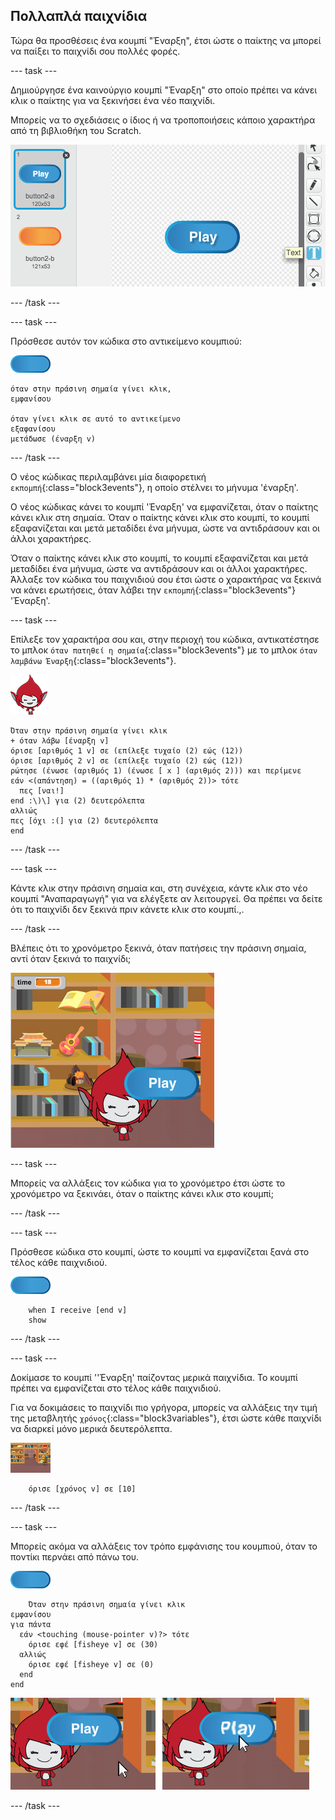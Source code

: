 ## Πολλαπλά παιχνίδια

Τώρα θα προσθέσεις ένα κουμπί "Έναρξη", έτσι ώστε ο παίκτης να μπορεί να παίξει το παιχνίδι σου πολλές φορές.

--- task ---

Δημιούργησε ένα καινούργιο κουμπί "Έναρξη" στο οποίο πρέπει να κάνει κλικ ο παίκτης για να ξεκινήσει ένα νέο παιχνίδι.

Μπορείς να το σχεδιάσεις ο ίδιος ή να τροποποιήσεις κάποιο χαρακτήρα από τη βιβλιοθήκη του Scratch.

![Εικόνα του κουμπιού έναρξης](images/brain-play.png)

--- /task ---

--- task ---

Πρόσθεσε αυτόν τον κώδικα στο αντικείμενο κουμπιού:

![Κουμπί](images/button-sprite.png)

```blocks3
όταν στην πράσινη σημαία γίνει κλικ,
εμφανίσου

όταν γίνει κλικ σε αυτό το αντικείμενο
εξαφανίσου
μετάδωσε (έναρξη v)
```

--- /task ---

Ο νέος κώδικας περιλαμβάνει μία διαφορετική `εκπομπή`{:class="block3events"}, η οποίο στέλνει το μήνυμα 'έναρξη'.

Ο νέος κώδικας κάνει το κουμπί 'Έναρξη' να εμφανίζεται, όταν ο παίκτης κάνει κλικ στη σημαία. Όταν ο παίκτης κάνει κλικ στο κουμπί, το κουμπί εξαφανίζεται και μετά μεταδίδει ένα μήνυμα, ώστε να αντιδράσουν και οι άλλοι χαρακτήρες.

Όταν ο παίκτης κάνει κλικ στο κουμπί, το κουμπί εξαφανίζεται και μετά μεταδίδει ένα μήνυμα, ώστε να αντιδράσουν και οι άλλοι χαρακτήρες. Άλλαξε τον κώδικα του παιχνιδιού σου έτσι ώστε ο χαρακτήρας να ξεκινά να κάνει ερωτήσεις, όταν λάβει την `εκπομπή`{:class="block3events"} 'Έναρξη'.

--- task ---

Επίλεξε τον χαρακτήρα σου και, στην περιοχή του κώδικα, αντικατέστησε το μπλοκ `όταν πατηθεί η σημαία`{:class="block3events"} με το μπλοκ `όταν λαμβάνω Έναρξη`{:class="block3events"}.

![Χαρακτήρας](images/giga-sprite.png)

```blocks3
Όταν στην πράσινη σημαία γίνει κλικ
+ όταν λάβω [έναρξη v]
όρισε [αριθμός 1 v] σε (επίλεξε τυχαίο (2) εώς (12))
όρισε [αριθμός 2 v] σε (επίλεξε τυχαίο (2) εώς (12))
ρώτησε (ένωσε (αριθμός 1) (ένωσε [ x ] (αριθμός 2))) και περίμενε
εάν <(απάντηση) = ((αριθμός 1) * (αριθμός 2))> τότε 
  πες [ναι!]
end :\)\] για (2) δευτερόλεπτα
αλλιώς
πες [όχι :(] για (2) δευτερόλεπτα
end
```

--- /task ---

--- task ---

Κάντε κλικ στην πράσινη σημαία και, στη συνέχεια, κάντε κλικ στο νέο κουμπί "Αναπαραγωγή" για να ελέγξετε αν λειτουργεί. Θα πρέπει να δείτε ότι το παιχνίδι δεν ξεκινά πριν κάνετε κλικ στο κουμπί.,.

--- /task ---

Βλέπεις ότι το χρονόμετρο ξεκινά, όταν πατήσεις την πράσινη σημαία, αντί όταν ξεκινά το παιχνίδι;

![Το χρονόμετρο έχει ξεκινήσει](images/brain-timer-bug.png)

--- task ---

Μπορείς να αλλάξεις τον κώδικα για το χρονόμετρο έτσι ώστε το χρονόμετρο να ξεκινάει, όταν ο παίκτης κάνει κλικ στο κουμπί;

--- /task ---

--- task ---

Πρόσθεσε κώδικα στο κουμπί, ώστε το κουμπί να εμφανίζεται ξανά στο τέλος κάθε παιχνιδιού.

![Κουμπί](images/button-sprite.png)

```blocks3
    when I receive [end v]
    show
```

--- /task ---

--- task ---

Δοκίμασε το κουμπί ''Έναρξη' παίζοντας μερικά παιχνίδια. Το κουμπί πρέπει να εμφανίζεται στο τέλος κάθε παιχνιδιού.

Για να δοκιμάσεις το παιχνίδι πιο γρήγορα, μπορείς να αλλάξεις την τιμή της μεταβλητής `χρόνος`{:class="block3variables"}, έτσι ώστε κάθε παιχνίδι να διαρκεί μόνο μερικά δευτερόλεπτα.

![Σκηνικό](images/stage-sprite.png)

```blocks3
    όρισε [χρόνος v] σε [10]
```

--- /task ---

--- task ---

Μπορείς ακόμα να αλλάξεις τον τρόπο εμφάνισης του κουμπιού, όταν το ποντίκι περνάει από πάνω του.

![Κουμπί](images/button-sprite.png)

```blocks3
    Όταν στην πράσινη σημαία γίνει κλικ
εμφανίσου
για πάντα 
  εάν <touching (mouse-pointer v)?> τότε 
    όρισε εφέ [fisheye v] σε (30)
  αλλιώς 
    όρισε εφέ [fisheye v] σε (0)
  end
end
```

![στιγμιότυπο οθόνης](images/brain-fisheye.png)

--- /task ---